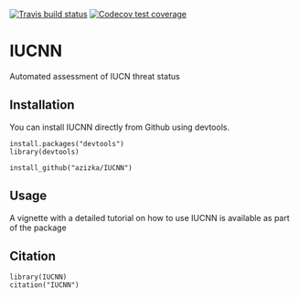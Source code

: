[![Travis build status](https://travis-ci.com/azizka/IUCNN.svg?branch=master)](https://travis-ci.com/azizka/IUCNN)
[![Codecov test coverage](https://codecov.io/gh/azizka/IUCNN/branch/master/graph/badge.svg)](https://codecov.io/gh/azizka/IUCNN?branch=master)

# IUCNN
Automated assessment of IUCN threat status


## Installation
You can install IUCNN directly from Github using devtools.

```{r}
install.packages("devtools")
library(devtools)

install_github("azizka/IUCNN")
```

## Usage
A vignette with a detailed tutorial on how to use IUCNN is available as part of the package

## Citation

```{r}
library(IUCNN)
citation("IUCNN")
```
